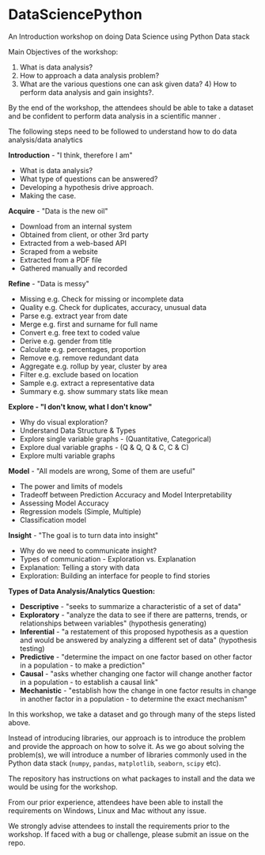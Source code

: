 # DataSciencePython

An Introduction workshop on doing Data Science using Python Data stack

Main Objectives of the workshop:

1) What is data analysis?
2) How to approach a data analysis problem?
3) What are the various questions one can ask given data? 4) How to perform data analysis and gain insights?.

By the end of the workshop, the attendees should be able to take a dataset and be confident to perform data analysis in a scientific manner .

The following steps need to be followed to understand how to do data analysis/data analytics

**Introduction** \- "I think, therefore I am"
* What is data analysis?
* What type of questions can be answered?
* Developing a hypothesis drive approach.
* Making the case.

**Acquire** \- "Data is the new oil"
* Download from an internal system
* Obtained from client, or other 3rd party
* Extracted from a web-based API
* Scraped from a website
* Extracted from a PDF file
* Gathered manually and recorded

**Refine** \- "Data is messy"
* Missing e.g. Check for missing or incomplete data
* Quality e.g. Check for duplicates, accuracy, unusual data
* Parse e.g. extract year from date
* Merge e.g. first and surname for full name
* Convert e.g. free text to coded value
* Derive e.g. gender from title
* Calculate e.g. percentages, proportion
* Remove e.g. remove redundant data
* Aggregate e.g. rollup by year, cluster by area
* Filter e.g. exclude based on location
* Sample e.g. extract a representative data
* Summary e.g. show summary stats like mean

**Explore - "I don't know, what I don't know"**
* Why do visual exploration?
* Understand Data Structure & Types
* Explore single variable graphs - (Quantitative, Categorical)
* Explore dual variable graphs - (Q & Q, Q & C, C & C)
* Explore multi variable graphs

**Model** \- "All models are wrong, Some of them are useful"
* The power and limits of models
* Tradeoff between Prediction Accuracy and Model Interpretability
* Assessing Model Accuracy
* Regression models (Simple, Multiple)
* Classification model

**Insight** \- "The goal is to turn data into insight"
* Why do we need to communicate insight?
* Types of communication - Exploration vs. Explanation
* Explanation: Telling a story with data
* Exploration: Building an interface for people to find stories

**Types of Data Analysis/Analytics Question:**

* **Descriptive** \- "seeks to summarize a characteristic of a set of data"
* **Exploratory** \- "analyze the data to see if there are patterns, trends, or relationships between variables" (hypothesis generating)
* **Inferential** \- "a restatement of this proposed hypothesis as a question and would be answered by analyzing a different set of data" (hypothesis testing)
* **Predictive** \- "determine the impact on one factor based on other factor in a population - to make a prediction"
* **Causal** \- "asks whether changing one factor will change another factor in a population - to establish a causal link"
* **Mechanistic** \- "establish how the change in one factor results in change in another factor in a population - to determine the exact mechanism"

In this workshop, we take a dataset and go through many of the steps listed above.

Instead of introducing libraries, our approach is to introduce the problem and provide the approach on how to solve it. As we go about solving the problem(s), we will introduce a number of libraries commonly used in the Python data stack (`numpy`, `pandas`, `matplotlib`, `seaborn`, `scipy` etc).

The repository has instructions on what packages to install and the data we would be using for the workshop.

From our prior experience, attendees have been able to install the requirements on Windows, Linux and Mac without any issue.

We strongly advise attendees to install the requirements prior to the workshop. If faced with a bug or challenge, please submit an issue on the repo.
